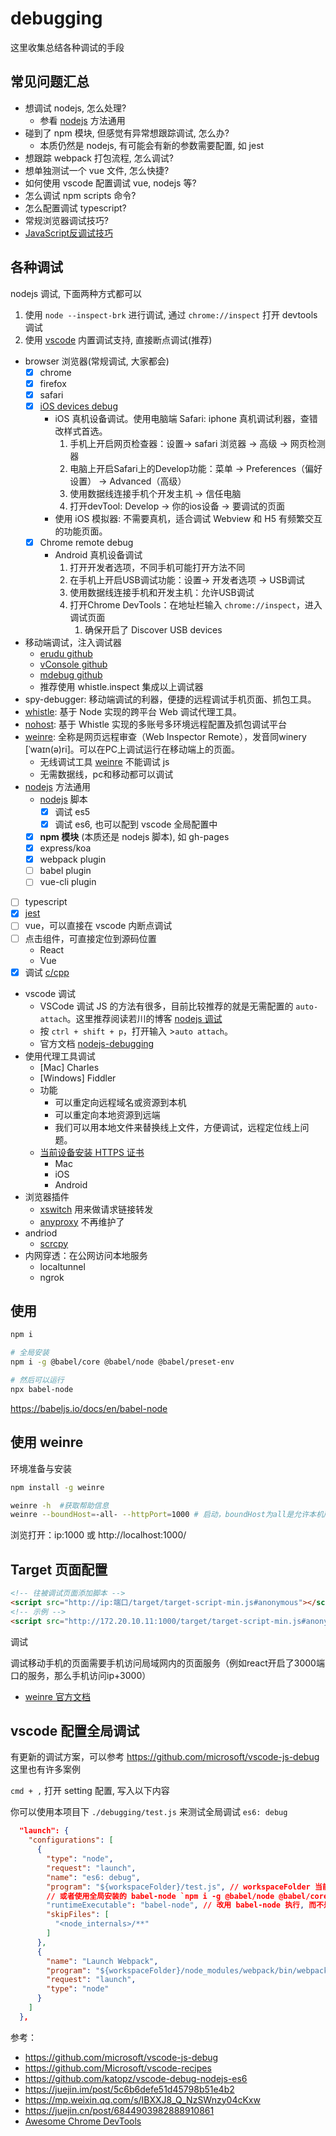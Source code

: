 # debugging

这里收集总结各种调试的手段

## 常见问题汇总

- 想调试 nodejs, 怎么处理?
  - 参看 [nodejs](./nodejs/readme.md) 方法通用
- 碰到了 npm 模块, 但感觉有异常想跟踪调试, 怎么办?
  - 本质仍然是 nodejs, 有可能会有新的参数需要配置, 如 jest
- 想跟踪 webpack 打包流程, 怎么调试?
- 想单独测试一个 vue 文件, 怎么快捷?
- 如何使用 vscode 配置调试 vue, nodejs 等?
- 怎么调试 npm scripts 命令?
- 怎么配置调试 typescript?
- 常规浏览器调试技巧?
- [JavaScript反调试技巧](https://mp.weixin.qq.com/s?__biz=MjM5MTA1MjAxMQ==&mid=2651228450&idx=1&sn=ed4c0323bddaf3ad91c8a8e429bccf6e)

## 各种调试

nodejs 调试, 下面两种方式都可以

1. 使用 `node --inspect-brk` 进行调试, 通过 `chrome://inspect` 打开 devtools 调试
2. 使用 [vscode](https://code.visualstudio.com/docs/nodejs/nodejs-debugging) 内置调试支持, 直接断点调试(推荐)

- browser 浏览器(常规调试, 大家都会)
  - [x] chrome
  - [x] firefox
  - [x] safari
  - [x] [iOS devices debug](./ios/readme.md)
    - iOS 真机设备调试。使用电脑端 Safari: iphone 真机调试利器，查错改样式首选。
      1. 手机上开启网页检查器：设置-> safari 浏览器 -> 高级 -> 网页检测器
      2. 电脑上开启Safari上的Develop功能：菜单 -> Preferences（偏好设置） -> Advanced（高级）
      3. 使用数据线连接手机个开发主机 -> 信任电脑
      4. 打开devTool: Develop -> 你的ios设备 -> 要调试的页面
    - 使用 iOS 模拟器: 不需要真机，适合调试 Webview 和 H5 有频繁交互的功能页面。
  - [x] Chrome remote debug
    - Android 真机设备调试
      1. 打开开发者选项，不同手机可能打开方法不同
      2. 在手机上开启USB调试功能：设置-> 开发者选项 -> USB调试
      3. 使用数据线连接手机和开发主机：允许USB调试
      4. 打开Chrome DevTools：在地址栏输入 `chrome://inspect`，进入调试页面
         1. 确保开启了 Discover USB devices
- 移动端调试，注入调试器
  - [erudu github](https://github.com/liriliri/eruda/blob/master/README_CN.md)
  - [vConsole github](https://github.com/Tencent/vConsole/blob/dev/README_CN.md)
  - [mdebug github](https://github.com/ihtml5/mdebug)
  - 推荐使用 whistle.inspect 集成以上调试器
- spy-debugger: 移动端调试的利器，便捷的远程调试手机页面、抓包工具。
- [whistle](https://wproxy.org/whistle/): 基于 Node 实现的跨平台 Web 调试代理工具。
- [nohost](https://nohost.pro/): 基于 Whistle 实现的多账号多环境远程配置及抓包调试平台
- [weinre](https://people.apache.org/~pmuellr/weinre/docs/latest/Home.html): 全称是网页远程审查（Web Inspector Remote），发音同winery [ˈwaɪn(ə)ri]。可以在PC上调试运行在移动端上的页面。
  - 无线调试工具 [weinre](https://segmentfault.com/a/1190000010017457) 不能调试 js
  - 无需数据线，pc和移动都可以调试
- [nodejs](./nodejs/readme.md) 方法通用
  - [nodejs](./nodejs/readme.md) 脚本
    - [x] 调试 es5
    - [x] 调试 es6, 也可以配到 vscode 全局配置中
  - [x] **npm 模块** (本质还是 nodejs 脚本), 如 gh-pages
  - [x] express/koa
  - [x] webpack plugin
  - [ ] babel plugin
  - [ ] vue-cli plugin
- [ ] typescript
- [x] [jest](./jest/readme.md)
- [ ] vue，可以直接在 vscode 内断点调试
- [ ] 点击组件，可直接定位到源码位置
  - React
  - Vue
- [x] 调试 [c/cpp](./cpp/readme.md)
- vscode 调试
  - VSCode 调试 JS 的方法有很多，目前比较推荐的就是无需配置的 `auto-attach`。这里推荐阅读若川的博客 [nodejs 调试](https://github.com/lxchuan12/nodejs-debugging/blob/main/README.md)
  - 按 `ctrl + shift + p`，打开输入 >`auto attach`。
  - 官方文档 [nodejs-debugging](https://code.visualstudio.com/docs/nodejs/nodejs-debugging)
- 使用代理工具调试
  - [Mac] Charles
  - [Windows] Fiddler
  - 功能
    - 可以重定向远程域名或资源到本机
    - 可以重定向本地资源到远端
    - 我们可以用本地文件来替换线上文件，方便调试，远程定位线上问题。
  - [当前设备安装 HTTPS 证书](https://www.yuque.com/cloudyan/faq/yxr48q)
    - Mac
    - iOS
    - Android
- 浏览器插件
  - [xswitch](https://github.com/yize/xswitch) 用来做请求链接转发
  - [anyproxy](https://github.com/alibaba/anyproxy) 不再维护了
- andriod
  - [scrcpy](https://github.com/Genymobile/scrcpy/blob/master/README.zh-Hans.md)
- 内网穿透：在公网访问本地服务
  - localtunnel
  - ngrok

## 使用

```bash
npm i

# 全局安装
npm i -g @babel/core @babel/node @babel/preset-env

# 然后可以运行
npx babel-node
```

https://babeljs.io/docs/en/babel-node

## 使用 weinre

环境准备与安装

```bash
npm install -g weinre

weinre -h  #获取帮助信息
weinre --boundHost=-all- --httpPort=1000 # 启动，boundHost为all是允许本机所有有效ip访问，默认端口8080
```

浏览打开：ip:1000 或 http://localhost:1000/

## Target 页面配置

```html
<!-- 往被调试页面添加脚本 -->
<script src="http://ip:端口/target/target-script-min.js#anonymous"></script>
<!-- 示例 -->
<script src="http://172.20.10.11:1000/target/target-script-min.js#anonymous"></script>
```

调试

调试移动手机的页面需要手机访问局域网内的页面服务（例如react开启了3000端口的服务，那么手机访问ip+3000）

- [weinre 官方文档](https://people.apache.org/~pmuellr/weinre/docs/latest/Home.html)

## vscode 配置全局调试

有更新的调试方案，可以参考 https://github.com/microsoft/vscode-js-debug 这里也有许多案例

`cmd + ,` 打开 setting 配置, 写入以下内容

你可以使用本项目下 `./debugging/test.js` 来测试全局调试 `es6: debug`

```json
  "launch": {
    "configurations": [
      {
        "type": "node",
        "request": "launch",
        "name": "es6: debug",
        "program": "${workspaceFolder}/test.js", // workspaceFolder 当前工作路径: 当前文件所在的工作空间
        // 或者使用全局安装的 babel-node `npm i -g @babel/node @babel/core @babel/preset-env`
        "runtimeExecutable": "babel-node", // 改用 babel-node 执行, 而不是 node
        "skipFiles": [
          "<node_internals>/**"
        ]
      },
      {
        "name": "Launch Webpack",
        "program": "${workspaceFolder}/node_modules/webpack/bin/webpack.js",
        "request": "launch",
        "type": "node"
      }
    ]
  },
```

参考：

- https://github.com/microsoft/vscode-js-debug
- https://github.com/Microsoft/vscode-recipes
- https://github.com/katopz/vscode-debug-nodejs-es6
- https://juejin.im/post/5c6b6defe51d45798b51e4b2
- https://mp.weixin.qq.com/s/IBXXJ8_Q_NzSWnzy04cKxw
- https://juejin.cn/post/6844903982888910861
- [Awesome Chrome DevTools](https://github.com/ChromeDevTools/awesome-chrome-devtools#chrome-devtools-protocol)
